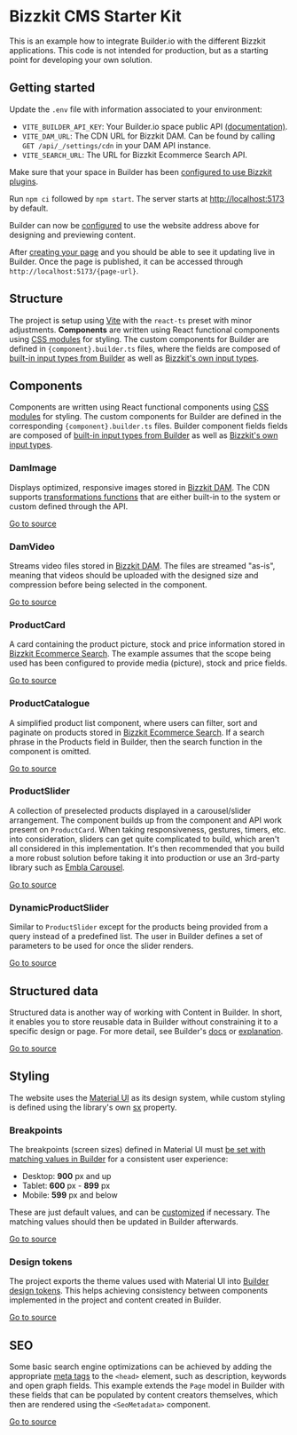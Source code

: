 # Bizzkit CMS Starter Kit

This is an example how to integrate Builder.io with the different Bizzkit applications. This code is not intended for production, but as a starting point for developing your own solution.

## Getting started

Update the `.env` file with information associated to your environment:

-   `VITE_BUILDER_API_KEY`: Your Builder.io space public API [(documentation)](https://www.builder.io/c/docs/using-your-api-key#finding-your-public-api-key).
-   `VITE_DAM_URL`: The CDN URL for Bizzkit DAM. Can be found by calling `GET /api/_/settings/cdn` in your DAM API instance.
-   `VITE_SEARCH_URL`: The URL for Bizzkit Ecommerce Search API.

Make sure that your space in Builder has been [configured to use Bizzkit plugins](https://docs.bizzkit.com/content/for-developers/getting-started/#registering-plugins).

Run `npm ci` followed by `npm start`. The server starts at [http://localhost:5173](http://localhost:5173) by default.

Builder can now be [configured](https://www.builder.io/c/docs/guides/preview-url) to use the website address above for designing and previewing content.

After [creating your page](https://www.builder.io/c/docs/create-page) and you should be able to see it updating live in Builder. Once the page is published, it can be accessed through `http://localhost:5173/{page-url}`.

## Structure

The project is setup using [Vite](https://vite.dev/) with the `react-ts` preset with minor adjustments. **Components** are written using React functional components using [CSS modules](https://vite.dev/guide/features.html#css-modules) for styling. The custom components for Builder are defined in `{component}.builder.ts` files, where the fields are composed of [built-in input types from Builder](https://www.builder.io/c/docs/custom-components-input-types) as well as [Bizzkit's own input types](https://docs.bizzkit.com/content/concepts/bizzkit-plugins/).

## Components

Components are written using React functional components using [CSS modules](https://vite.dev/guide/features.html#css-modules) for styling. The custom components for Builder are defined in the corresponding `{component}.builder.ts` files. Builder component fields fields are composed of [built-in input types from Builder](https://www.builder.io/c/docs/custom-components-input-types) as well as [Bizzkit's own input types](https://docs.bizzkit.com/content/concepts/bizzkit-plugins/).

### DamImage

Displays optimized, responsive images stored in [Bizzkit DAM](https://docs.bizzkit.com/dam/). The CDN supports [transformations functions](https://docs.bizzkit.com/dam/for-developers/concepts/transformation-functions/) that are either built-in to the system or custom defined through the API.

[Go to source](./src/components/DamImage/index.ts)

### DamVideo

Streams video files stored in [Bizzkit DAM](https://docs.bizzkit.com/dam/). The files are streamed "as-is", meaning that videos should be uploaded with the designed size and compression before being selected in the component.

[Go to source](./src/components/DamVideo/index.ts)

### ProductCard

A card containing the product picture, stock and price information stored in [Bizzkit Ecommerce Search](https://docs.bizzkit.com/ecommerce-search/). The example assumes that the scope being used has been configured to provide media (picture), stock and price fields.

[Go to source](./src/components/ProductCard/index.ts)

### ProductCatalogue

A simplified product list component, where users can filter, sort and paginate on products stored in [Bizzkit Ecommerce Search](https://docs.bizzkit.com/ecommerce-search/). If a search phrase in the Products field in Builder, then the search function in the component is omitted.

[Go to source](./src/components/ProductCatalogue/index.ts)

### ProductSlider

A collection of preselected products displayed in a carousel/slider arrangement. The component builds up from the component and API work present on `ProductCard`. When taking responsiveness, gestures, timers, etc. into consideration, sliders can get quite complicated to build, which aren't all considered in this implementation. It's then recommended that you build a more robust solution before taking it into production or use an 3rd-party library such as [Embla Carousel](https://www.npmjs.com/package/embla-carousel).

[Go to source](./src/components/ProductSlider/index.ts)

### DynamicProductSlider

Similar to `ProductSlider` except for the products being provided from a query instead of a predefined list. The user in Builder defines a set of parameters to be used for once the slider renders.

[Go to source](./src/components/DynamicProductSlider/index.ts)

## Structured data

Structured data is another way of working with Content in Builder. In short, it enables you to store reusable data in Builder without constraining it to a specific design or page. For more detail, see Builder's [docs](https://www.builder.io/c/docs/integrate-cms-data) or [explanation](https://www.builder.io/m/explainers/structured-data).

[Go to source](./src/components/Usp/Usp.tsx)

## Styling

The website uses the [Material UI](https://mui.com/material-ui/) as its design system, while custom styling is defined using the library's own [sx](https://mui.com/system/getting-started/the-sx-prop/) property.

### Breakpoints

The breakpoints (screen sizes) defined in Material UI must [be set with matching values in Builder](https://www.builder.io/c/docs/customizable-breakpoints) for a consistent user experience:

-   Desktop: **900** px and up
-   Tablet: **600** px - **899** px
-   Mobile: **599** px and below

These are just default values, and can be [customized](https://mui.com/material-ui/customization/theming) if necessary. The matching values should then be updated in Builder afterwards.

[Go to source](./src/util/theme.ts)

### Design tokens

The project exports the theme values used with Material UI into [Builder design tokens](https://www.builder.io/c/docs/design-tokens). This helps achieving consistency between components implemented in the project and content created in Builder.

[Go to source](./src/util/builder.ts)

## SEO

Some basic search engine optimizations can be achieved by adding the appropriate [meta tags](https://developer.mozilla.org/en-US/docs/Web/HTML/Element/meta) to the `<head>` element, such as description, keywords and open graph fields. This example extends the `Page` model in Builder with these fields that can be populated by content creators themselves, which then are rendered using the `<SeoMetadata>` component.

[Go to source](./src/components/SeoMetadata/index.ts)

